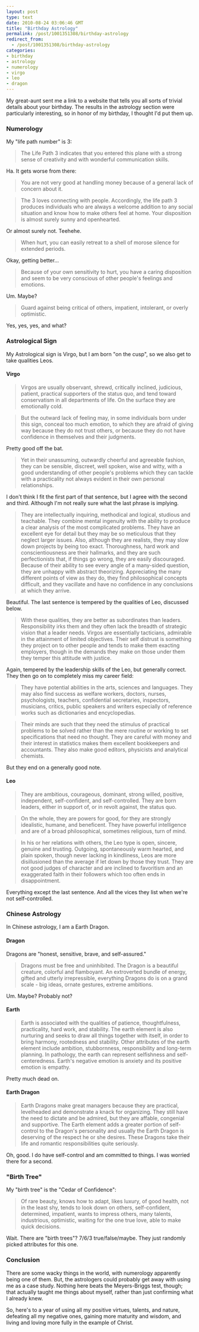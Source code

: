 ```yaml
---
layout: post
type: text
date: 2010-08-24 03:06:46 GMT
title: "Birthday Astrology"
permalink: /post/1001351308/birthday-astrology
redirect_from: 
  - /post/1001351308/birthday-astrology
categories:
- birthday
- astrology
- numerology
- virgo
- leo
- dragon
---
```

My great-aunt sent me a link to a website that tells you all sorts of trivial details about your birthday. The results in the astrology section were particularly interesting, so in honor of my birthday, I thought I'd put them up. 

<h3>Numerology</h3>

My "life path number" is 3:

<blockquote>The Life Path 3 indicates that you entered this plane with a strong sense of creativity and with wonderful communication skills.</blockquote>

Ha. It gets worse from there:

<blockquote>You are not very good at handling money because of a general lack of concern about it.</blockquote>
<blockquote>The 3 loves connecting with people. Accordingly, the life path 3 produces individuals who are always a welcome addition to any social situation and know how to make others feel at home. Your disposition is almost surely sunny and openhearted.</blockquote>

Or almost surely not. Teehehe.

<blockquote>When hurt, you can easily retreat to a shell of morose silence for extended periods.</blockquote>

Okay, getting better...

<blockquote>Because of your own sensitivity to hurt, you have a caring disposition and seem to be very conscious of other people's feelings and emotions.</blockquote>

Um. Maybe?

<blockquote>Guard against being critical of others, impatient, intolerant, or overly optimistic.</blockquote>

Yes, yes, yes, and what?

<h3>Astrological Sign</h3>

My Astrological sign is Virgo, but I am born "on the cusp", so we also get to take qualities Leos.

<h4>Virgo</h4>

<blockquote>Virgos are usually observant, shrewd, critically inclined, judicious, patient, practical supporters of the status quo, and tend toward conservatism in all departments of life. On the surface they are emotionally cold.</blockquote>
<blockquote>But the outward lack of feeling may, in some individuals born under this sign, conceal too much emotion, to which they are afraid of giving way because they do not trust others, or because they do not have confidence in themselves and their judgments.</blockquote>

Pretty good off the bat.

<blockquote>Yet in their unassuming, outwardly cheerful and agreeable fashion, they can be sensible, discreet, well spoken, wise and witty, with a good understanding of other people's problems which they can tackle with a practicality not always evident in their own personal relationships.</blockquote>

I don't think I fit the first part of that sentence, but I agree with the second and third. Although I'm not really sure what the last phrase is implying.

<blockquote>They are intellectually inquiring, methodical and logical, studious and teachable. They combine mental ingenuity with the ability to produce a clear analysis of the most complicated problems. They have an excellent eye for detail but they may be so meticulous that they neglect larger issues. Also, although they are realists, they may slow down projects by being too exact. Thoroughness, hard work and conscientiousness are their hallmarks, and they are such perfectionists that, if things go wrong, they are easily discouraged. Because of their ability to see every angle of a many-sided question, they are unhappy with abstract theorizing. Appreciating the many different points of view as they do, they find philosophical concepts difficult, and they vacillate and have no confidence in any conclusions at which they arrive.</blockquote>

Beautiful. The last sentence is tempered by the qualities of Leo, discussed below.

<blockquote>With these qualities, they are better as subordinates than leaders. Responsibility irks them and they often lack the breadth of strategic vision that a leader needs. Virgos are essentially tacticians, admirable in the attainment of limited objectives. Their self distrust is something they project on to other people and tends to make them exacting employers, though in the demands they make on those under them they temper this attitude with justice.</blockquote>

Again, tempered by the leadership skills of the Leo, but generally correct. They then go on to completely miss my career field:

<blockquote>They have potential abilities in the arts, sciences and languages. They may also find success as welfare workers, doctors, nurses, psychologists, teachers, confidential secretaries, inspectors, musicians, critics, public speakers and writers especially of reference works such as dictionaries and encyclopedias. </blockquote>
<blockquote>Their minds are such that they need the stimulus of practical problems to be solved rather than the mere routine or working to set specifications that need no thought. They are careful with money and their interest in statistics makes them excellent bookkeepers and accountants. They also make good editors, physicists and analytical chemists.</blockquote>

But they end on a generally good note.

<h4>Leo</h4>

<blockquote>They are ambitious, courageous, dominant, strong willed, positive, independent, self-confident, and self-controlled. They are born leaders, either in support of, or in revolt against, the status quo.</blockquote>
<blockquote>On the whole, they are powers for good, for they are strongly idealistic, humane, and beneficent. They have powerful intelligence and are of a broad philosophical, sometimes religious, turn of mind.</blockquote>
<blockquote>In his or her relations with others, the Leo type is open, sincere, genuine and trusting. Outgoing, spontaneously warm hearted, and plain spoken, though never lacking in kindliness, Leos are more disillusioned than the average if let down by those they trust. They are not good judges of character and are inclined to favoritism and an exaggerated faith in their followers which too often ends in disappointment.</blockquote>

Everything except the last sentence. And all the vices they list when we're not self-controlled.

<h3>Chinese Astrology</h3>

In Chinese astrology, I am a Earth Dragon.

<h4>Dragon</h4>

Dragons are "honest, sensitive, brave, and self-assured."

<blockquote>Dragons must be free and uninhibited. The Dragon is a beautiful creature, colorful and flamboyant. An extroverted bundle of energy, gifted and utterly irrepressible, everything Dragons do is on a grand scale - big ideas, ornate gestures, extreme ambitions.</blockquote>

Um. Maybe? Probably not?

<h4>Earth</h4>

<blockquote>Earth is associated with the qualities of patience, thoughtfulness, practicality, hard work, and stability. The earth element is also nurturing and seeks to draw all things together with itself, in order to bring harmony, rootedness and stability. Other attributes of the earth element include ambition, stubbornness, responsibility and long-term planning. In pathology, the earth can represent selfishness and self-centeredness. Earth's negative emotion is anxiety and its positive emotion is empathy. </blockquote>

Pretty much dead on.

<h4>Earth Dragon</h4>

<blockquote>Earth Dragons make great managers because they are practical, levelheaded and demonstrate a knack for organizing. They still have the need to dictate and be admired, but they are affable, congenial and supportive. The Earth element adds a greater portion of self-control to the Dragon's personality and usually the Earth Dragon is deserving of the respect he or she desires. These Dragons take their life and romantic responsibilities quite seriously.</blockquote>

Oh, good. I do have self-control and am committed to things. I was worried there for a second.

<h3>"Birth Tree"</h3>

My "birth tree" is the "Cedar of Confidence":

<blockquote>Of rare beauty, knows how to adapt, likes luxury, of good health, not in the least shy, tends to look down on others, self-confident, determined, impatient, wants to impress others, many talents, industrious, optimistic, waiting for the one true love, able to make quick decisions.</blockquote>

Wait. There are "birth trees"? 7/6/3 true/false/maybe. They just randomly picked 
attributes for this one.

<h3>Conclusion</h3>

There are some wacky things in the world, with numerology apparently being one of them. But, the astrologers could probably get away with using me as a case study. Nothing here beats the Meyers-Briggs test, though; that actually taught me things about myself, rather than just confirming what I already knew.

So, here's to a year of using all my positive virtues, talents, and nature, defeating all my negative ones, gaining more maturity and wisdom, and living and loving more fully in the example of Christ.